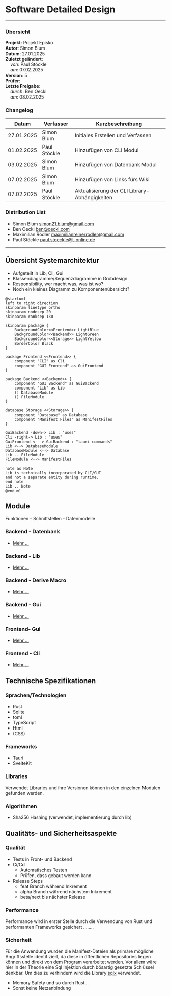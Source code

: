 # Software Detailed Design

---

### Übersicht

**Projekt**: Projekt Episko \
**Autor**: Simon Blum \
**Datum**: 27.01.2025 \
**Zuletzt geändert**: \
&nbsp;&nbsp;&nbsp;&nbsp;_von_: Paul Stöckle \
&nbsp;&nbsp;&nbsp;&nbsp;_am_: 07.02.2025 \
**Version**: 5 \
**Prüfer**: \
**Letzte Freigabe**: \
&nbsp;&nbsp;&nbsp;&nbsp;_durch_: Ben Oeckl \
&nbsp;&nbsp;&nbsp;&nbsp;_am_: 08.02.2025

### Changelog

| Datum      | Verfasser    | Kurzbeschreibung                              |
|------------|--------------|-----------------------------------------------|
| 27.01.2025 | Simon Blum   | Initiales Erstellen und Verfassen             |
| 01.02.2025 | Paul Stöckle | Hinzufügen von CLI Modul                      |
| 03.02.2025 | Simon Blum   | Hinzufügen von Datenbank Modul                |
| 07.02.2025 | Simon Blum   | Hinzufügen von Links fürs Wiki                |
| 07.02.2025 | Paul Stöckle | Aktualisierung der CLI Library-Abhängigkeiten |

### Distribution List

- Simon Blum <simon21.blum@gmail.com>
- Ben Oeckl <ben@oeckl.com>
- Maximilian Rodler <maximilianreinerrodler@gmail.com>
- Paul Stöckle <paul.stoeckle@t-online.de>

---

## Übersicht Systemarchitektur

- Aufgeteilt in Lib, Cli, Gui
- Klassendiagramme/Sequenzdiagramme in Grobdesign
- Responsibility, wer macht was, was ist wo?
- Noch ein kleines Diagramm zu Komponentenübersicht?

```plantuml
@startuml
left to right direction
skinparam linetype ortho
skinparam nodesep 20
skinparam ranksep 130

skinparam package {
    BackgroundColor<<Frontend>> LightBlue
    BackgroundColor<<Backend>> LightGreen
    BackgroundColor<<Storage>> LightYellow
    BorderColor Black
}

package Frontend <<Frontend>> {
    component "CLI" as Cli
    component "GUI Frontend" as GuiFrontend
}

package Backend <<Backend>> {
    component "GUI Backend" as GuiBackend
    component "Lib" as Lib
    () DatabaseModule
    () FileModule
}

database Storage <<Storage>> {
    component "Database" as Database
    component "Manifest Files" as ManifestFiles
}

GuiBackend -down-> Lib : "uses"
Cli -right-> Lib : "uses"
GuiFrontend <---> GuiBackend : "tauri commands"
Lib <--> DatabaseModule
DatabaseModule <--> Database
Lib -- FileModule
FileModule <--> ManifestFiles

note as Note
Lib is technically incorporated by CLI/GUI
and not a separate entity during runtime.
end note
Lib .. Note
@enduml
```

## Module

Funktionen - Schnittstellen - Datenmodelle

### Backend - Datenbank

- [Mehr …](database.md)

### Backend - Lib

- [Mehr …](lib.md)

### Backend - Derive Macro

- [Mehr …](derive_macro.md)

### Backend - Gui

- [Mehr …](gui_backend.md)

### Frontend- Gui

- [Mehr …](gui_frontend.md)

### Frontend - Cli

- [Mehr …](cli.md)

## Technische Spezifikationen

### Sprachen/Technologien

- Rust
- Sqlite
- toml
- TypeScript
- Html
- (CSS)

### Frameworks

- Tauri
- SvelteKit

### Libraries

Verwendet Libraries und ihre Versionen können in den einzelnen
Modulen gefunden werden.

### Algorithmen

- Sha256 Hashing (verwendet, implementierung durch lib)

## Qualitäts- und Sicherheitsaspekte

### Qualität

- Tests in Front- und Backend
- Ci/Cd
    - Automatisches Testen
    - Prüfen, dass gebaut werden kann
- Release Steps
    - feat Branch während Inkrement
    - alpha Branch während nächstem Inkrement
    - beta/next bis nächster Release

### Performance

Performance wird in erster Stelle durch die Verwendung von Rust und
performanten Frameworks gesichert ........

### Sicherheit

Für die Anwendung wurden die Manifest-Dateien als primäre mögliche Angriffsstelle
identifiziert, da diese in öffentlichen Repositories liegen können und
direkt von dem Program verarbeitet werden.
Vor allem wäre hier in der Theorie eine Sql Injektion durch bösartig gesetzte
Schlüssel denkbar. Um dies zu verhindern wird die Library [sqlx]() verwendet.

- Memory Safety und so durch Rust...
- Sonst keine Netzanbindung


